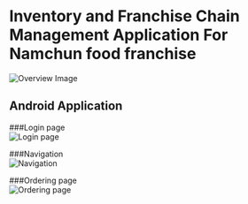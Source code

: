 # Inventory and Franchise Chain Management Application For Namchun food franchise

![Overview Image](https://heunsig-portfolio.s3.ca-central-1.amazonaws.com/01.jpg)

## Android Application
###Login page  
![Login page](https://heunsig-portfolio.s3.ca-central-1.amazonaws.com/02.jpg)  

###Navigation  
![Navigation](https://heunsig-portfolio.s3.ca-central-1.amazonaws.com/03.jpg)

###Ordering page  
![Ordering page](https://heunsig-portfolio.s3.ca-central-1.amazonaws.com/04.jpg)
